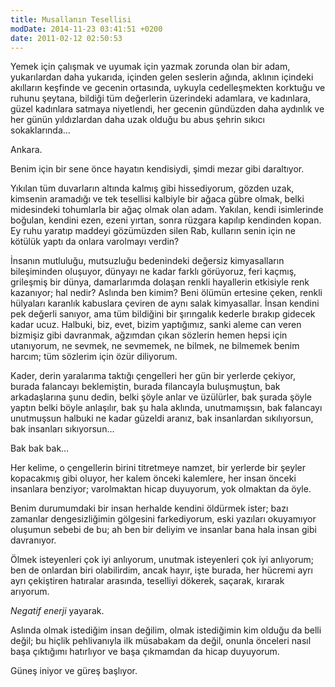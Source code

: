```yaml
---
title: Musallanın Tesellisi 
modDate: 2014-11-23 03:41:51 +0200
date: 2011-02-12 02:50:53
---
```


Yemek için çalışmak ve uyumak için yazmak zorunda olan bir adam,
yukarılardan daha yukarıda, içinden gelen seslerin ağında, aklının
içindeki akılların keşfinde ve gecenin ortasında, uykuyla cedelleşmekten
korktuğu ve ruhunu şeytana, bildiği tüm değerlerin üzerindeki adamlara,
ve kadınlara, güzel kadınlara satmaya niyetlendi, her gecenin gündüzden
daha aydınlık ve her günün yıldızlardan daha uzak olduğu bu abus şehrin
sıkıcı sokaklarında…

Ankara.

Benim için bir sene önce hayatın kendisiydi, şimdi mezar gibi
daraltıyor.

Yıkılan tüm duvarların altında kalmış gibi hissediyorum, gözden uzak,
kimsenin aramadığı ve tek tesellisi kalbiyle bir ağaca gübre olmak,
belki midesindeki tohumlarla bir ağaç olmak olan adam. Yakılan, kendi
isimlerinde boğulan, kendini ezen, ezeni yırtan, sonra rüzgara kapılıp
kendinden kopan. Ey ruhu yaratıp maddeyi gözümüzden silen Rab, kulların
senin için ne kötülük yaptı da onlara varolmayı verdin?

İnsanın mutluluğu, mutsuzluğu bedenindeki değersiz kimyasalların
bileşiminden oluşuyor, dünyayı ne kadar farklı görüyoruz, feri kaçmış,
grileşmiş bir dünya, damarlarımda dolaşan renkli hayallerin etkisiyle
renk kazanıyor; hal nedir? Aslında ben kimim? Beni ölümün ertesine
çeken, renkli hülyaları karanlık kabuslara çeviren de aynı salak
kimyasallar. İnsan kendini pek değerli sanıyor, ama tüm bildiğini bir
şırıngalık kederle bırakıp gidecek kadar ucuz. Halbuki, biz, evet, bizim
yaptığımız, sanki aleme can veren bizmişiz gibi davranmak, ağzımdan
çıkan sözlerin hemen hepsi için utanıyorum, ne sevmek, ne sevmemek, ne
bilmek, ne bilmemek benim harcım; tüm sözlerim için özür diliyorum.

Kader, derin yaralarıma taktığı çengelleri her gün bir yerlerde çekiyor,
burada falancayı beklemiştin, burada filancayla buluşmuştun, bak
arkadaşlarına şunu dedin, belki şöyle anlar ve üzülürler, bak şurada
şöyle yaptın belki böyle anlaşılır, bak şu hala aklında, unutmamışsın,
bak falancayı unutmuşsun halbuki ne kadar güzeldi aranız, bak
insanlardan sıkılıyorsun, bak insanları sıkıyorsun…

Bak bak bak…

Her kelime, o çengellerin birini titretmeye namzet, bir yerlerde bir
şeyler kopacakmış gibi oluyor, her kalem önceki kalemlere, her insan
önceki insanlara benziyor; varolmaktan hicap duyuyorum, yok olmaktan da
öyle.

Benim durumumdaki bir insan herhalde kendini öldürmek ister; bazı
zamanlar dengesizliğimin gölgesini farkediyorum, eski yazıları
okuyamıyor oluşumun sebebi de bu; ah ben bir deliyim ve insanlar bana
hala insan gibi davranıyor.

Ölmek isteyenleri çok iyi anlıyorum, unutmak isteyenleri çok iyi
anlıyorum; ben de onlardan biri olabilirdim, ancak hayır, işte burada,
her hücremi ayrı ayrı çekiştiren hatıralar arasında, teselliyi dökerek,
saçarak, kırarak arıyorum.

*Negatif enerji* yayarak.

Aslında olmak istediğim insan değilim, olmak istediğimin kim olduğu da
belli değil; bu hiçlik pehlivanıyla ilk müsabakam da değil, onunla
önceleri nasıl başa çıktığımı hatırlıyor ve başa çıkmamdan da hicap
duyuyorum.

Güneş iniyor ve güreş başlıyor.

